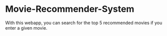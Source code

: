 # Movie-Recommender-System

With this webapp, you can search for the top 5 recommended movies if you enter a given movie.
